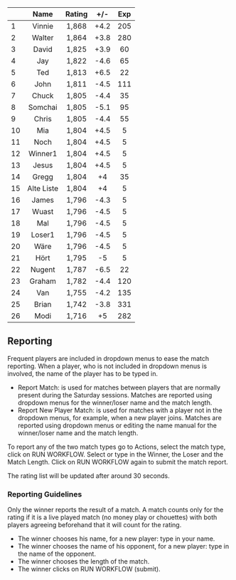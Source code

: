 | |Name|Rating|+/-|Exp|
|-|:--:|:----:|:-:|:-:|
|1|Vinnie|1,868|+4.2|205|
|2|Walter|1,864|+3.8|280|
|3|David|1,825|+3.9|60|
|4|Jay|1,822|-4.6|65|
|5|Ted|1,813|+6.5|22|
|6|John|1,811|-4.5|111|
|7|Chuck|1,805|-4.4|35|
|8|Somchai|1,805|-5.1|95|
|9|Chris|1,805|-4.4|55|
|10|Mia|1,804|+4.5|5|
|11|Noch|1,804|+4.5|5|
|12|Winner1|1,804|+4.5|5|
|13|Jesus|1,804|+4.5|5|
|14|Gregg|1,804|+4|35|
|15|Alte Liste|1,804|+4|5|
|16|James|1,796|-4.3|5|
|17|Wuast|1,796|-4.5|5|
|18|Mal|1,796|-4.5|5|
|19|Loser1|1,796|-4.5|5|
|20|Wäre|1,796|-4.5|5|
|21|Hört|1,795|-5|5|
|22|Nugent|1,787|-6.5|22|
|23|Graham|1,782|-4.4|120|
|24|Van|1,755|-4.2|135|
|25|Brian|1,742|-3.8|331|
|26|Modi|1,716|+5|282|

 

## Reporting

Frequent players are included in dropdown menus to ease the match reporting.
When a player, who is not included in dropdown menus is involved, the name of the player has to be typed in.

- Report Match:  is used for matches between players that are normally present during the Saturday sessions.
Matches are reported using dropdown menus for the winner/loser name and the match length.
- Report New Player Match:  is used for matches with a player not in the dropdown menus, for example, when a new player joins.
Matches are reported using dropdown menus or editing the name manual for the winner/loser name and the match length.

To report any of the two match types go to Actions, select the match type, click on RUN WORKFLOW.
Select or type in the Winner, the Loser and the Match Length.
Click on RUN WORKFLOW again to submit the match report.

The rating list will be updated after around 30 seconds.

### Reporting Guidelines

Only the winner reports the result of a match.
A match counts only for the rating if it is a live played match (no money play or chouettes)
with both players agreeing beforehand that it will count for the rating.

- The winner chooses his name, for a new player: type in your name.
- The winner chooses the name of his opponent, for a new player: type in the name of the opponent.
- The winner chooses the length of the match.
- The winner clicks on RUN WORKFLOW (submit).

